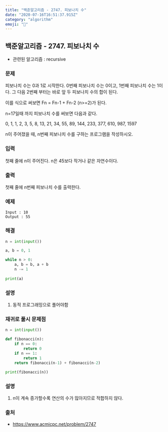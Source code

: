 ```yaml
---
title: "백준알고리즘 - 2747. 피보나치 수"
date: "2020-07-16T16:51:37.915Z"
category: "algorithm"
emoji: "🚴"
---
```


## 백준알고리즘 - 2747. 피보나치 수

- 관련된 알고리즘 : recursive

### 문제

피보나치 수는 0과 1로 시작한다. 0번째 피보나치 수는 0이고, 1번째 피보나치 수는 1이다. 그 다음 2번째 부터는 바로 앞 두 피보나치 수의 합이 된다.

이를 식으로 써보면 Fn = Fn-1 + Fn-2 (n>=2)가 된다.

n=17일때 까지 피보나치 수를 써보면 다음과 같다.

0, 1, 1, 2, 3, 5, 8, 13, 21, 34, 55, 89, 144, 233, 377, 610, 987, 1597

n이 주어졌을 때, n번째 피보나치 수를 구하는 프로그램을 작성하시오.

### 입력

첫째 줄에 n이 주어진다. n은 45보다 작거나 같은 자연수이다.

### 출력

첫째 줄에 n번째 피보나치 수를 출력한다.

### 예제

```
Input : 10
Output : 55
```

### 해결

```python
n = int(input())

a, b = 0, 1

while n > 0:
    a, b = b, a + b
    n -= 1
    
print(a)
```

### 설명

1. 동적 프로그래밍으로 풀어야함

### 재귀로 풀시 문제점

```python
n = int(input())

def fibonacci(n):
    if n == 0:
        return 0
    if n == 1:
        return 1
    return fibonacci(n-1) + fibonacci(n-2)
    
print(fibonacci(n))
```

### 설명

1. n이 계속 증가할수록 연산의 수가 많아지므로 적합하지 않다.

### 출처

- https://www.acmicpc.net/problem/2747


